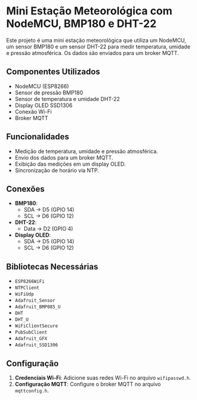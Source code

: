 # Mini Estação Meteorológica com NodeMCU, BMP180 e DHT-22

Este projeto é uma mini estação meteorológica que utiliza um NodeMCU, um sensor BMP180 e um sensor DHT-22 para medir temperatura, umidade e pressão atmosférica. Os dados são enviados para um broker MQTT.

## Componentes Utilizados

- NodeMCU (ESP8266)
- Sensor de pressão BMP180
- Sensor de temperatura e umidade DHT-22
- Display OLED SSD1306
- Conexão Wi-Fi
- Broker MQTT

## Funcionalidades

- Medição de temperatura, umidade e pressão atmosférica.
- Envio dos dados para um broker MQTT.
- Exibição das medições em um display OLED.
- Sincronização de horário via NTP.

## Conexões

- **BMP180**: 
  - SDA -> D5 (GPIO 14)
  - SCL -> D6 (GPIO 12)
- **DHT-22**: 
  - Data -> D2 (GPIO 4)
- **Display OLED**: 
  - SDA -> D5 (GPIO 14)
  - SCL -> D6 (GPIO 12)

## Bibliotecas Necessárias

- `ESP8266WiFi`
- `NTPClient`
- `WiFiUdp`
- `Adafruit_Sensor`
- `Adafruit_BMP085_U`
- `DHT`
- `DHT_U`
- `WiFiClientSecure`
- `PubSubClient`
- `Adafruit_GFX`
- `Adafruit_SSD1306`

## Configuração

1. **Credenciais Wi-Fi**: Adicione suas redes Wi-Fi no arquivo `wifipasswd.h`.
2. **Configuração MQTT**: Configure o broker MQTT no arquivo `mqttconfig.h`.
